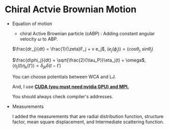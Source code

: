 # Chiral Actvie Brownian Motion

- Equation of motion
  - chiral Active Brownian particle (cABP) : Adding constant angular velocity $\omega$ to ABP.
  
  $\frac{dr_j}{dt} = \frac{1}{\zeta}F_j + v e_j$, $(e_j(\phi_j)) = (cos\theta_j, sin\theta_j)$
  
  
  $\frac{d\phi_j}{dt} = \sqrt{\frac{2}{\tau_P}}\eta_j(t) + \omega$, $\left< \eta_j(t)\eta_k(t') \right> = \delta_{jk}\delta (t-t')$
  
  You can choose potentials between WCA and LJ.
  
  And, I use __<ins>CUDA (you must need nvidia GPU) and MPI.</ins>__
  
  You should always check compiler's addresses. 

- Measurements
  
  I added the measurements that are radial distribution function, structure factor, mean square displacement, and Intermediate scattering function.
  

